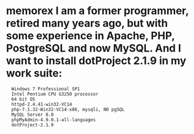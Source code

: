 # memorex I am a former programmer, retired many years ago, but with some experience in Apache, PHP, PostgreSQL and now MySQL. And I want to install dotProject 2.1.9 in my work suite:
      Windows 7 Professional SP1
      Intel Pentium CPU G3250 processor
      64 bit OS
      httpd-2.4.41-win32-VC14
      php-7.1.32-Win32-VC14-x86, mysqli, NO pgSQL
      MySQL Server 8.0
      phpMyAdmin-4.9.0.1-all-languages
      dotProject-2.1.9
